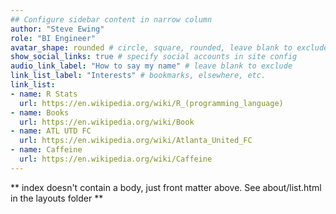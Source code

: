 ```yaml
---
## Configure sidebar content in narrow column
author: "Steve Ewing"
role: "BI Engineer"
avatar_shape: rounded # circle, square, rounded, leave blank to exclude
show_social_links: true # specify social accounts in site config
audio_link_label: "How to say my name" # leave blank to exclude
link_list_label: "Interests" # bookmarks, elsewhere, etc.
link_list:
- name: R Stats
  url: https://en.wikipedia.org/wiki/R_(programming_language)
- name: Books
  url: https://en.wikipedia.org/wiki/Book
- name: ATL UTD FC
  url: https://en.wikipedia.org/wiki/Atlanta_United_FC
- name: Caffeine
  url: https://en.wikipedia.org/wiki/Caffeine
---
```


** index doesn't contain a body, just front matter above.
See about/list.html in the layouts folder **